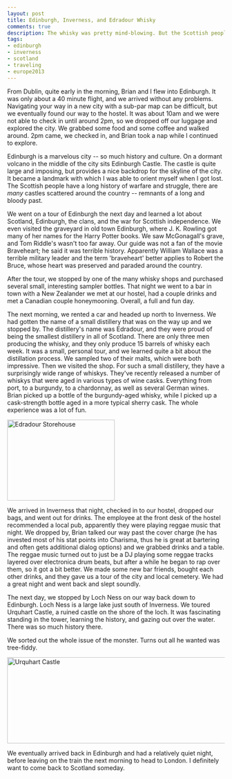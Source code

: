 ```yaml
---
layout: post
title: Edinburgh, Inverness, and Edradour Whisky
comments: true
description: The whisky was pretty mind-blowing. But the Scottish people, culture, and countryside were just as amazing.
tags:
- edinburgh
- inverness
- scotland
- traveling
- europe2013
---
```

From Dublin, quite early in the morning, Brian and I flew into Edinburgh. It was only about a 40 minute flight, and we arrived without any problems. Navigating your way in a new city with a sub-par map can be difficult, but we eventually found our way to the hostel. It was about 10am and we were not able to check in until around 2pm, so we dropped off our luggage and explored the city. We grabbed some food and some coffee and walked around. 2pm came, we checked in, and Brian took a nap while I continued to explore.

Edinburgh is a marvelous city -- so much history and culture. On a dormant volcano in the middle of the city sits Edinburgh Castle. The castle is quite large and imposing, but provides a nice backdrop for the skyline of the city. It became a landmark with which I was able to orient myself when I got lost. The Scottish people have a long history of warfare and struggle, there are _many_ castles scattered around the country -- remnants of a long and bloody past.

We went on a tour of Edinburgh the next day and learned a lot about Scotland, Edinburgh, the clans, and the war for Scottish independence. We even visited the graveyard in old town Edinburgh, where J. K. Rowling got many of her names for the Harry Potter books. We saw McGonagall's grave, and Tom Riddle's wasn't too far away. Our guide was not a fan of the movie Braveheart; he said it was terrible history. Apparently William Wallace was a terrible military leader and the term 'braveheart' better applies to Robert the Bruce, whose heart was preserved and paraded around the country.

After the tour, we stopped by one of the many whisky shops and purchased several small, interesting sampler bottles. That night we went to a bar in town with a New Zealander we met at our hostel, had a couple drinks and met a Canadian couple honeymooning. Overall, a full and fun day.

The next morning, we rented a car and headed up north to Inverness. We had gotten the name of a small distillery that was on the way up and we stopped by. The distillery's name was Edradour, and they were proud of being the smallest distillery in all of Scotland. There are only three men producing the whisky, and they only produce 15 barrels of whisky each week. It was a small, personal tour, and we learned quite a bit about the distillation process. We sampled two of their malts, which were both impressive. Then we visited the shop. For such a small distillery, they have a surprisingly wide range of whiskys. They've recently released a number of whiskys that were aged in various types of wine casks. Everything from port, to a burgundy, to a chardonnay, as well as several German wines. Brian picked up a bottle of the burgundy-aged whisky, while I picked up a cask-strength bottle aged in a more typical sherry cask. The whole experience was a lot of fun.

<a href="{% asset_path full/edradour_storehouse.jpg %}"><img alt="Edradour Storehouse" src="{% asset_path thumb/edradour_storehouse.jpg %}" height="187" width="249" /></a>

We arrived in Inverness that night, checked in to our hostel, dropped our bags, and went out for drinks. The employee at the front desk of the hostel recommended a local pub, apparently they were playing reggae music that night. We dropped by, Brian talked our way past the cover charge (he has invested most of his stat points into Charisma, thus he is great at bartering and often gets additional dialog options) and we grabbed drinks and a table. The reggae music turned out to just be a DJ playing some reggae tracks layered over electronica drum beats, but after a while he began to rap over them, so it got a bit better. We made some new bar friends, bought each other drinks, and they gave us a tour of the city and local cemetery. We had a great night and went back and slept soundly.

The next day, we stopped by Loch Ness on our way back down to Edinburgh. Loch Ness is a large lake just south of Inverness. We toured Urquhart Castle, a ruined castle on the shore of the loch. It was fascinating standing in the tower, learning the history, and gazing out over the water. There was so much history there.

We sorted out the whole issue of the monster. Turns out all he wanted was tree-fiddy.

<a href="{% asset_path full/urquhart_castle.jpg %}"><img alt="Urquhart Castle" src="{% asset_path thumb/urquhart_castle.jpg %}" height="199" width="1021" /></a>

We eventually arrived back in Edinburgh and had a relatively quiet night, before leaving on the train the next morning to head to London. I definitely want to come back to Scotland someday.
